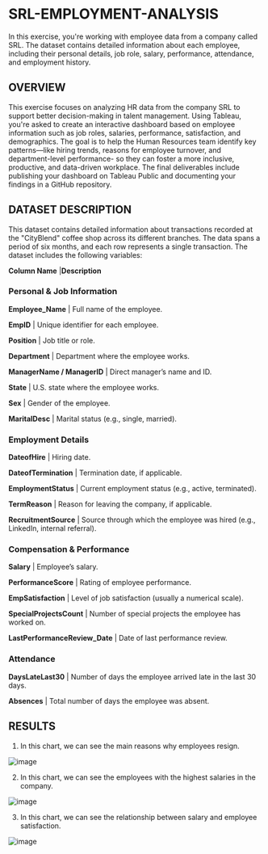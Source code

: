# SRL-EMPLOYMENT-ANALYSIS
In this exercise, you're working with employee data from a company called SRL. The dataset contains detailed information about each employee, including their personal details, job role, salary, performance, attendance, and employment history.

## OVERVIEW 

This exercise focuses on analyzing HR data from the company SRL to support better decision-making in talent management. Using Tableau, you're asked to create an interactive dashboard based on employee information such as job roles, salaries, performance, satisfaction, and demographics. The goal is to help the Human Resources team identify key patterns—like hiring trends, reasons for employee turnover, and department-level performance- so they can foster a more inclusive, productive, and data-driven workplace. The final deliverables include publishing your dashboard on Tableau Public and documenting your findings in a GitHub repository.


## DATASET DESCRIPTION
This dataset contains detailed information about transactions recorded at the "CityBlend" coffee shop across its different branches. 
The data spans a period of six months, and each row represents a single transaction. The dataset includes the following variables:


**Column Name**	             |**Description**

### **Personal & Job Information**

**Employee_Name**              | Full name of the employee.

**EmpID**                      | Unique identifier for each employee.

**Position**                   | Job title or role.

**Department**                 | Department where the employee works.

**ManagerName / ManagerID**    | Direct manager’s name and ID.

**State**                      | U.S. state where the employee works.

**Sex**                        | Gender of the employee.

**MaritalDesc**                | Marital status (e.g., single, married).

### **Employment Details**

**DateofHire**                 | Hiring date.

**DateofTermination**          | Termination date, if applicable.

**EmploymentStatus**           | Current employment status (e.g., active, terminated).

**TermReason**                 | Reason for leaving the company, if applicable.

**RecruitmentSource**          | Source through which the employee was hired (e.g., LinkedIn, internal referral).

### **Compensation & Performance**

**Salary**                     | Employee’s salary.

**PerformanceScore**           | Rating of employee performance.

**EmpSatisfaction**            | Level of job satisfaction (usually a numerical scale).

**SpecialProjectsCount**       | Number of special projects the employee has worked on.

**LastPerformanceReview_Date** | Date of last performance review.

### **Attendance**

**DaysLateLast30**             | Number of days the employee arrived late in the last 30 days.

**Absences**                   | Total number of days the employee was absent.

## RESULTS

1. In this chart, we can see the main reasons why employees resign.

![image](https://github.com/user-attachments/assets/f3007eab-94b0-4d72-8e65-4eb10a2b3b33)

2. In this chart, we can see the employees with the highest salaries in the company.

![image](https://github.com/user-attachments/assets/327bb88a-f6a2-45f9-b5dd-1f1936a84d26)

3. In this chart, we can see the relationship between salary and employee satisfaction.

![image](https://github.com/user-attachments/assets/29cdbaff-2541-40ca-b1a8-7b2200066a7d)


